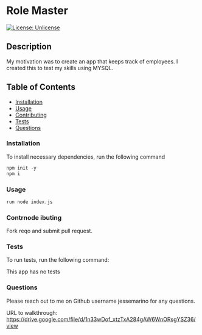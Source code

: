 # Role Master

[![License: Unlicense](https://img.shields.io/badge/license-Unlicense-blue.svg)](http://unlicense.org/)

## Description
My motivation was to create an app that keeps track of employees. I created this to test my skills using MYSQL. 

## Table of Contents 

- [Installation](#installation)
- [Usage](#usage)
- [Contributing](#contributing)
- [Tests](#tests)
- [Questions](#questions)

### Installation

To install necessary dependencies, run the following command
```md
npm init -y 
npm i 
```

### Usage
```md
run node index.js
```

### Contrnode ibuting
Fork reqo and submit pull request.

### Tests

To run tests, run the following command:

This app has no tests

### Questions
Please reach out to me on Github username jessemarino for any questions. 

URL to walkthrough: https://drive.google.com/file/d/1n33wDof_xtzTxA284gAW6WnORsgYSZ36/view